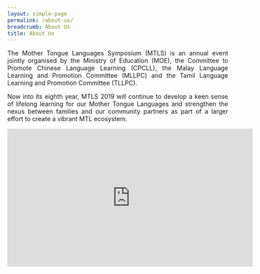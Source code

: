 ```yaml
---
layout: simple-page
permalink: /about-us/
breadcrumb: About Us
title: About Us
---
```


<p align="justify">
The Mother Tongue Languages Symposium (MTLS) is an annual event jointly organised by the Ministry of Education (MOE), the Committee to Promote Chinese Language Learning (CPCLL), the Malay Language Learning and Promotion Committee (MLLPC) and the Tamil Language Learning and Promotion Committee (TLLPC).
</p>      
<p align="justify">
Now into its eighth year, MTLS 2019 will continue to develop a keen sense of lifelong learning for our Mother Tongue Languages and strengthen the nexus between families and our community partners as part of a larger effort to create a vibrant MTL ecosystem.
</p>    
<div class="bp-youtube">
      <iframe width="560" height="315" src="https://www.youtube.com/watch?v=ezVylcV1m5k" frameborder="0" allow="autoplay; encrypted-media" allowfullscreen></iframe>
</div>
